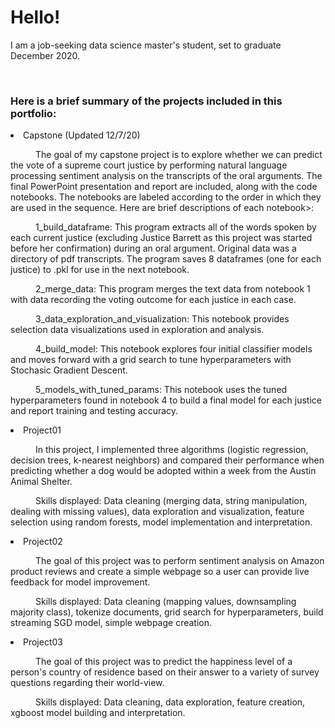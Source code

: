 <h1>Hello!</h1>

<p>I am a job-seeking data science master's student, set to graduate December 2020.</p>

<br>

<h3>Here is a brief summary of the projects included in this portfolio:</h3>
<li>Capstone (Updated 12/7/20)</li>
<p>
<p style="text-indent: 40px">The goal of my capstone project is to explore whether we can predict the vote of a supreme court justice by performing natural language processing sentiment analysis on the transcripts of the oral arguments. The final PowerPoint presentation and report are included, along with the code notebooks. The notebooks are labeled according to the order in which they are used in the sequence. Here are brief descriptions of each notebook>:


<p style="text-indent: 40px">1_build_dataframe: This program extracts all of the words spoken by each current justice (excluding Justice Barrett as this project was started before her confirmation) during an oral argument. Original data was a directory of pdf transcripts. The program saves 8 dataframes (one for each justice) to .pkl for use in the next notebook.
<p style="text-indent: 40px">2_merge_data: This program merges the text data from notebook 1 with data recording the voting outcome for each justice in each case.
<p style="text-indent: 40px">3_data_exploration_and_visualization: This notebook provides selection data visualizations used in exploration and analysis.
<p style="text-indent: 40px">4_build_model: This notebook explores four initial classifier models and moves forward with a grid search to tune hyperparameters with Stochasic Gradient Descent.
<p style="text-indent: 40px">5_models_with_tuned_params: This notebook uses the tuned hyperparameters found in notebook 4 to build a final model for each justice and report training and testing accuracy.
</p>





<li>Project01</li>
<p>
<p style="text-indent: 40px">In this project, I implemented three algorithms (logistic regression, decision trees, k-nearest neighbors) and compared their performance when predicting whether a dog would be adopted within a week from the Austin Animal Shelter.
<p style="text-indent: 40px">Skills displayed: Data cleaning (merging data, string manipulation, dealing with missing values), data exploration and visualization, feature selection using random forests, model implementation and interpretation.
</p>

<li>Project02</li>
<p>
<p style="text-indent: 40px">The goal of this project was to perform sentiment analysis on Amazon product reviews and create a simple webpage so a user can provide live feedback for model improvement.
<p style="text-indent: 40px">Skills displayed: Data cleaning (mapping values, downsampling majority class), tokenize documents, grid search for hyperparameters, build streaming SGD model, simple webpage creation.
</p>

<li>Project03</li>
<p>
<p style="text-indent: 40px">The goal of this project was to predict the happiness level of a person's country of residence based on their answer to a variety of survey questions regarding their world-view.
<p style="text-indent: 40px">Skills displayed: Data cleaning, data exploration, feature creation, xgboost model building and interpretation.
</p>

<br>
